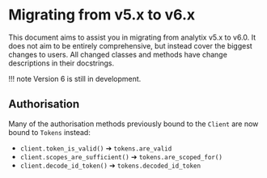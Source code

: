 # Migrating from v5.x to v6.x

This document aims to assist you in migrating from analytix v5.x to v6.0.
It does not aim to be entirely comprehensive, but instead cover the biggest changes to users.
All changed classes and methods have change descriptions in their docstrings.

!!! note
    Version 6 is still in development.

## Authorisation

Many of the authorisation methods previously bound to the `Client` are now bound to `Tokens` instead:

* `client.token_is_valid()` ➔ `tokens.are_valid`
* `client.scopes_are_sufficient()` ➔ `tokens.are_scoped_for()`
* `client.decode_id_token()` ➔ `tokens.decoded_id_token`
